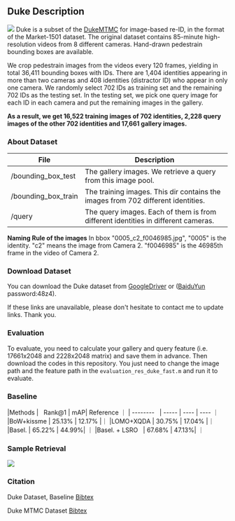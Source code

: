## Duke Description
![](https://github.com/layumi/Duke_evaluation/blob/master/duke_mosaic.jpg)
Duke is a subset of the [DukeMTMC](http://vision.cs.duke.edu/DukeMTMC/) for image-based re-ID, in the format of the Market-1501 dataset. The original dataset contains 85-minute high-resolution videos from 8 different cameras. Hand-drawn pedestrain bounding boxes are available. 

We crop pedestrain images from the videos every 120 frames, yielding in total 36,411 bounding boxes with IDs. There are 1,404 identities appearing in more than two cameras and 408 identities (distractor ID) who appear in only one camera. We randomly select 702 IDs as training set and the remaining 702 IDs as the testing set. In the testing set, we pick one query image for each ID in each camera and put the remaining images in the gallery. 

**As a result, we get 16,522 training images of 702 identities, 2,228 query images of the other 702 identities and 17,661 gallery images.** 

### About Dataset
|File  | Description | 
| --------   | -----  |
|/bounding_box_test  | The gallery images. We retrieve a query from this image pool.|
|/bounding_box_train  | The training images. This dir contains the images from 702 different identities.|
|/query  | The query images. Each of them is from different identities in different cameras.|

**Naming Rule of the images** In bbox "0005_c2_f0046985.jpg", "0005" is the identity. "c2" means the image from Camera 2. "f0046985" is the 46985th frame in the video of Camera 2.

### Download Dataset
You can download the Duke dataset from [GoogleDriver](https://drive.google.com/open?id=0B0VOCNYh8HeRSDRwczZIT0lZTG8)
or ([BaiduYun](https://pan.baidu.com/s/1cIOYOu) password:48z4).

If these links are unavailable, please don't hesitate to contact me to update links. Thank you.

### Evaluation
To evaluate, you need to calculate your gallery and query feature (i.e. 17661x2048 and 2228x2048 matrix) and save them in advance. Then download the codes in this repository. You just need to change the image path and the feature path in the `evaluation_res_duke_fast.m` and run it to evaluate.

### Baseline
|Methods |   Rank@1 | mAP| Reference ｜
| --------   | -----  | ----  | ---- ｜
|BoW+kissme | 25.13% | 12.17% |｜
|LOMO+XQDA | 30.75% | 17.04% |｜
|Basel.  | 65.22% | 44.99%| ｜
|Basel. + LSRO   | 67.68% | 47.13%| ｜
### Sample Retrieval
![](https://github.com/layumi/Duke_evaluation/blob/master/duke_rank.jpg)

### Citation
Duke Dataset, Baseline [Bibtex](https://raw.githubusercontent.com/layumi/DukeMTMC_evaluation/master/citation.txt)

Duke MTMC Dataset [Bibtex](http://vision.cs.duke.edu/DukeMTMC/refs/ristani2016MTMC.txt)
